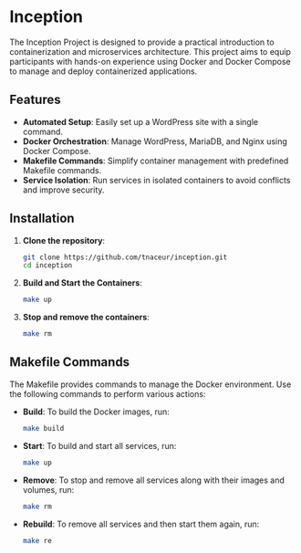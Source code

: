 # Inception

The Inception Project is designed to provide a practical introduction to containerization and microservices architecture. This project aims to equip participants with hands-on experience using Docker and Docker Compose to manage and deploy containerized applications.
## Features

- **Automated Setup**: Easily set up a WordPress site with a single command.
- **Docker Orchestration**: Manage WordPress, MariaDB, and Nginx using Docker Compose.
- **Makefile Commands**: Simplify container management with predefined Makefile commands.
- **Service Isolation**: Run services in isolated containers to avoid conflicts and improve security.

## Installation

1. **Clone the repository**:

   ```bash
   git clone https://github.com/tnaceur/inception.git
   cd inception

2. **Build and Start the Containers**:

   ```bash   
   make up

3. **Stop and remove the containers**:
   
   ```bash
   make rm
## Makefile Commands

The Makefile provides commands to manage the Docker environment. Use the following commands to perform various actions:

- **Build**: To build the Docker images, run:

    ```bash
    make build
    ```

- **Start**: To build and start all services, run:

    ```bash
    make up
    ```

- **Remove**: To stop and remove all services along with their images and volumes, run:

    ```bash
    make rm
    ```

- **Rebuild**: To remove all services and then start them again, run:

    ```bash
    make re
    ```


